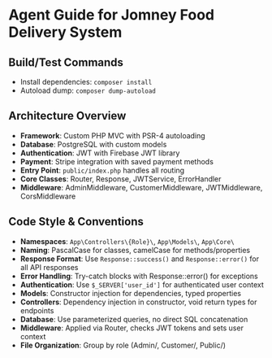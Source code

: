 # Agent Guide for Jomney Food Delivery System

## Build/Test Commands
- Install dependencies: `composer install`
- Autoload dump: `composer dump-autoload`

## Architecture Overview
- **Framework**: Custom PHP MVC with PSR-4 autoloading
- **Database**: PostgreSQL with custom models
- **Authentication**: JWT with Firebase JWT library
- **Payment**: Stripe integration with saved payment methods
- **Entry Point**: `public/index.php` handles all routing
- **Core Classes**: Router, Response, JWTService, ErrorHandler
- **Middleware**: AdminMiddleware, CustomerMiddleware, JWTMiddleware, CorsMiddleware

## Code Style & Conventions
- **Namespaces**: `App\Controllers\{Role}\`, `App\Models\`, `App\Core\`
- **Naming**: PascalCase for classes, camelCase for methods/properties
- **Response Format**: Use `Response::success()` and `Response::error()` for all API responses
- **Error Handling**: Try-catch blocks with Response::error() for exceptions
- **Authentication**: Use `$_SERVER['user_id']` for authenticated user context
- **Models**: Constructor injection for dependencies, typed properties
- **Controllers**: Dependency injection in constructor, void return types for endpoints
- **Database**: Use parameterized queries, no direct SQL concatenation
- **Middleware**: Applied via Router, checks JWT tokens and sets user context
- **File Organization**: Group by role (Admin/, Customer/, Public/)
